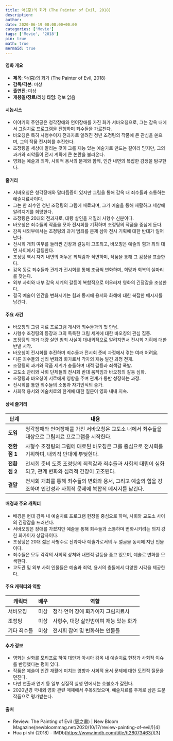 ```yaml
---
title: 악(惡)의 화가 (The Painter of Evil, 2018)
description: 
author: 
date: 2020-06-19 00:00:00+00:00
categories: ['Movie']
tags: ['Movie', '2018']
pin: true
math: true
mermaid: true
---
```

#### 영화 개요

- **제목**: 악(惡)의 화가 (The Painter of Evil, 2018)  
- **감독/각본**: 미상  
- **출연진**: 미상  
- **개봉일/장르/러닝 타임**: 정보 없음  

#### 시놉시스

- 이야기의 주인공은 청각장애와 언어장애를 가진 화가 서바오칭으로, 그는 감옥 내에서 그림치료 프로그램을 진행하며 죄수들을 가르친다.  
- 바오칭은 특히 사형수이자 전과자로 알려진 청년 조정팅의 작품에 큰 관심을 쏟으며, 그의 작품 전시회를 추진한다.  
- 조정팅을 세상에 알리는 것이 그를 재능 있는 예술가로 만드는 길이라 믿지만, 그의 과거와 죄악들이 전시 계획에 큰 논란을 불러온다.  
- 영화는 예술과 죄악, 사회적 용서의 문제와 함께, 인간 내면의 복잡한 감정을 탐구한다.  

#### 줄거리

- 서바오칭은 청각장애와 말더듬증이 있지만 그림을 통해 감옥 내 죄수들과 소통하는 예술치료사이다.  
- 그는 한 죄수인 청년 조정팅의 그림에 매료되며, 그가 예술을 통해 재활하고 세상에 알려지기를 희망한다.  
- 조정팅은 20대의 전과자로, 대량 살인을 저질러 사형수 신분이다.  
- 바오칭은 죄수들의 작품을 모아 전시회를 기획하며 조정팅의 작품을 중심에 둔다.  
- 감옥 내외부에서는 조정팅의 과거 범죄를 문제 삼아 전시 기획에 대한 반대가 일어난다.  
- 전시회 개최 여부를 둘러싼 긴장과 갈등이 고조되고, 바오칭은 예술의 힘과 죄의 대면 사이에서 갈등한다.  
- 조정팅 역시 자기 내면의 어두운 죄책감과 직면하며, 작품을 통해 그 감정을 표출한다.  
- 감옥 동료 죄수들과 관계가 전시회를 통해 조금씩 변화하며, 희망과 회복의 실마리를 찾는다.  
- 외부 사회와 내부 감옥 세계의 갈등이 복합적으로 어우러져 영화의 긴장감을 조성한다.  
- 결국 예술이 인간을 변화시키는 힘과 동시에 용서와 화해에 대한 복잡한 메시지를 남긴다.  

#### 주요 사건

- 바오칭의 그림 치료 프로그램 개시와 죄수들과의 첫 만남.  
- 사형수 조정팅의 등장과 그의 독특한 그림 세계에 대한 바오칭의 관심 집중.  
- 조정팅의 과거 대량 살인 범죄 사실이 대내외적으로 알려지면서 전시회 기획에 대한 반발 시작.  
- 바오칭이 전시회를 추진하며 죄수들과 전시회 준비 과정에서 겪는 여러 어려움.  
- 다른 죄수들의 심리 변화와 화가로서 각자의 재능 발견 과정 전개.  
- 조정팅의 과거와 작품 세계가 충돌하며 내적 갈등과 죄책감 폭발.  
- 교도소 관리와 사회 단체들의 전시회 반대 움직임과 바오칭의 갈등 심화.  
- 조정팅과 바오칭이 서로에게 영향을 주며 관계가 동반 성장하는 과정.  
- 전시회를 통한 죄수들의 소통과 자기인식의 증가.  
- 사회적 용서와 예술치료의 한계에 대한 질문이 영화 내내 지속.  

#### 상세 줄거리

| **단계**    | **내용**                                                                                       |
|-------------|------------------------------------------------------------------------------------------------|
| **도입**   | 청각장애와 언어장애를 가진 서바오칭은 교도소 내에서 죄수들을 대상으로 그림치료 프로그램을 시작한다.     |
| **전환점 1** | 사형수 조정팅의 그림에 매료된 바오칭은 그를 중심으로 전시회를 기획하며, 내외적 반대에 부딪힌다.           |
| **전환점 2** | 전시회 준비 도중 조정팅의 죄책감과 죄수들과 사회의 대립이 심화되고, 관계 변화와 심리적 긴장이 고조된다.     |
| **결말**   | 전시회 개최를 통해 죄수들의 변화와 용서, 그리고 예술의 힘을 강조하며 인간성과 사회적 문제에 복합적 메시지를 남긴다. |

#### 배경과 주요 캐릭터

- 배경은 현대 감옥 내 예술치료 프로그램 현장을 중심으로 하며, 사회와 교도소 사이의 긴장감을 드러낸다.  
- 서바오칭은 장애를 가졌지만 예술을 통해 죄수들과 소통하며 변화시키려는 의지 강한 화가이자 상담자이다.  
- 조정팅은 20대 젊은 사형수로 전과자나 예술가로서의 두 얼굴을 동시에 지닌 인물이다.  
- 죄수들은 모두 각각의 사회적 상처와 내면적 갈등을 품고 있으며, 예술로 변화를 모색한다.  
- 교도관 및 외부 사회 인물들은 예술과 죄악, 용서의 충돌에서 다양한 시각을 제공한다.  

#### 주요 캐릭터와 역할

| **캐릭터**  | **배우** | **역할**               |
|-------------|----------|------------------------|
| 서바오칭    | 미상     | 청각·언어 장애 화가이자 그림치료사 |
| 조정팅      | 미상     | 사형수, 대량 살인범이며 재능 있는 화가  |
| 기타 죄수들 | 미상     | 전시회 참여 및 변화하는 인물들          |

#### 추가 정보

- 영화는 실화를 모티프로 하여 대만과 아시아 감옥 내 예술치료 현장과 사회적 이슈를 반영했다는 평이 있다.  
- 작품은 예술이 인간 재활에 미치는 영향과 사회적 용서 문제에 대한 도전적 질문을 던진다.  
- 다만 연출과 연기 등 일부 실질적 실행 면에서는 호불호가 갈린다.  
- 2020년경 국내외 영화 관련 매체에서 주목되었으며, 예술치료를 주제로 삼은 드문 작품으로 평가받는다.  

#### 출처

- Review: The Painting of Evil (惡之畫) | New Bloom Magazine(newbloommag.net/2020/10/17/review-painting-of-evil/)[4]  
- Hua pi shi (2018) - IMDb(https://www.imdb.com/title/tt28073463/)[3]
